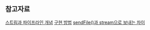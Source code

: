 ﻿## 참고자료

[스트림과 파이프라인 개념](https://steady-coding.tistory.com/311)
[구현 방법](https://stackoverflow.com/questions/17515699/node-express-sending-image-files-as-api-response#comment50702618_17516733)
[sendFile()과 stream으로 보내는 차이](https://stackoverflow.com/questions/37400024/nodejs-stream-vs-sendfile)